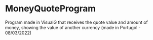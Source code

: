 # MoneyQuoteProgram
Program made in VisualG that receives the quote value and amount of money, showing the value of another currency (made in Portugol - 08/03/2022)
